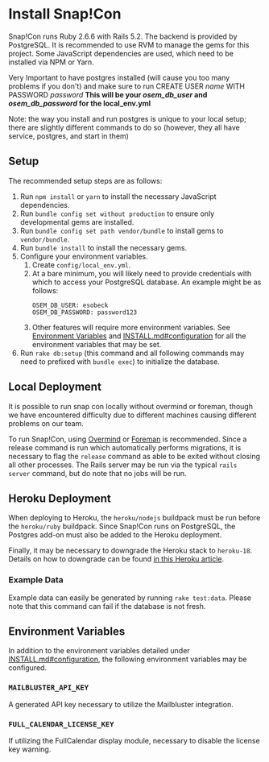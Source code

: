 # Install Snap!Con
Snap!Con runs Ruby 2.6.6 with Rails 5.2. The backend is provided by PostgreSQL. It is recommended to use RVM to manage the gems for this project. Some JavaScript dependencies are used, which need to be installed via NPM or Yarn.

Very Important to have postgres installed (will cause you too many problems if you don't) and make sure to run CREATE USER _name_ WITH PASSWORD _password_ **This will be your _osem_db_user_ and _osem_db_password_ for the local_env.yml**

Note: the way you install and run postgres is unique to your local setup; there are slightly different commands to do so (however, they all have service, postgres, and start in them)

## Setup
The recommended setup steps are as follows:

1. Run `npm install` or `yarn` to install the necessary JavaScript dependencies.
1. Run `bundle config set without production` to ensure only developmental gems are installed.
1. Run `bundle config set path vendor/bundle` to install gems to `vendor/bundle`.
1. Run `bundle install` to install the necessary gems.
1. Configure your environment variables.
    1. Create `config/local_env.yml`.
    1. At a bare minimum, you will likely need to provide credentials with which to access your PostgreSQL database. An example might be as follows:
        ```
        OSEM_DB_USER: esobeck
        OSEM_DB_PASSWORD: password123
        ```
    1. Other features will require more environment variables. See [Environment Variables](#environment-variables) and [INSTALL.md#configuration](INSTALL.md#configuration) for all the environment variables that may be set.
1. Run `rake db:setup` (this command and all following commands may need to prefixed with `bundle exec`) to initialize the database.

## Local Deployment
It is possible to run snap con locally without overmind or foreman, though we have encountered difficulty due to different machines causing different problems on our team.

To run Snap!Con, using [Overmind](https://github.com/DarthSim/overmind) or [Foreman](https://github.com/ddollar/foreman) is recommended. Since a release command is run which automatically performs migrations, it is necessary to flag the `release` command as able to be exited without closing all other processes. The Rails server may be run via the typical `rails server` command, but do note that no jobs will be run.

## Heroku Deployment

When deploying to Heroku, the `heroku/nodejs` buildpack must be run before the `heroku/ruby` buildpack. Since Snap!Con runs on PostgreSQL, the Postgres add-on must also be added to the Heroku deployment.

Finally, it may be necessary to downgrade the Heroku stack to `heroku-18`. Details on how to downgrade can be found [in this Heroku article](https://devcenter.heroku.com/articles/heroku-18-stack#using-heroku-18).

### Example Data
Example data can easily be generated by running `rake test:data`. Please note that this command can fail if the database is not fresh.

## Environment Variables

In addition to the environment variables detailed under [INSTALL.md#configuration](INSTALL.md#configuration), the following environment variables may be configured.

### `MAILBLUSTER_API_KEY`
A generated API key necessary to utilize the Mailbluster integration.

### `FULL_CALENDAR_LICENSE_KEY`
If utilizing the FullCalendar display module, necessary to disable the license key warning.

